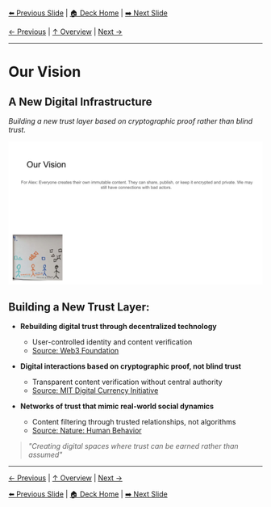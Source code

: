 <!-- Navigation Header -->
[⬅️ Previous Slide](slide04.md) | [🏠 Deck Home](../README.md) | [➡️ Next Slide](slide06.md)

[← Previous](slide04.md) | [↑ Overview](../README.md) | [Next →](slide06.md)

---

# Our Vision

## A New Digital Infrastructure

*Building a new trust layer based on cryptographic proof rather than blind trust.*

![Our Vision](../images/slide5.png)


## Building a New Trust Layer:

- **Rebuilding digital trust through decentralized technology**
  - User-controlled identity and content verification
  - [Source: Web3 Foundation](https://web3.foundation/about/)

- **Digital interactions based on cryptographic proof, not blind trust**
  - Transparent content verification without central authority
  - [Source: MIT Digital Currency Initiative](https://dci.mit.edu/research/2022/5/3/verifiable-credentials)

- **Networks of trust that mimic real-world social dynamics**
  - Content filtering through trusted relationships, not algorithms
  - [Source: Nature: Human Behavior](https://www.nature.com/nathumbehav/)

> *"Creating digital spaces where trust can be earned rather than assumed"*



---

[← Previous](slide04.md) | [↑ Overview](../README.md) | [Next →](slide06.md)



<!-- Navigation Footer -->
[⬅️ Previous Slide](slide04.md) | [🏠 Deck Home](../README.md) | [➡️ Next Slide](slide06.md)
